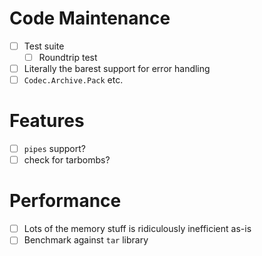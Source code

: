 # Code Maintenance
- [ ] Test suite
  - [ ] Roundtrip test
- [ ] Literally the barest support for error handling
- [ ] `Codec.Archive.Pack` etc.
# Features
- [ ] `pipes` support?
- [ ] check for tarbombs?
# Performance
- [ ] Lots of the memory stuff is ridiculously inefficient as-is
- [ ] Benchmark against `tar` library
